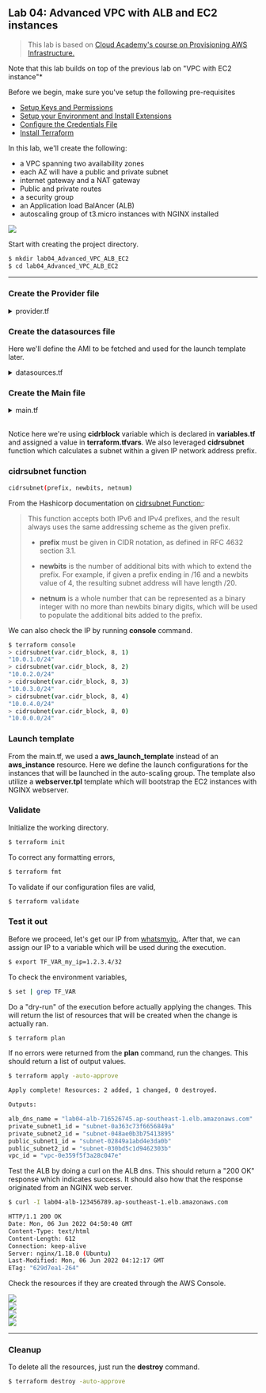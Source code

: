 
## Lab 04: Advanced VPC with ALB and EC2 instances

> This lab is based on [Cloud Academy's course on Provisioning AWS Infrastructure.](https://cloudacademy.com/course/terraform-provisioning-aws-infrastructure/course-introduction/?context_resource=lp&context_id=2377)

Note that this lab builds on top of the previous lab on "VPC with EC2 instance"*

Before we begin, make sure you've setup the following pre-requisites

  - [Setup Keys and Permissions](../README.md#pre-requisites)
  - [Setup your Environment and Install Extensions](../README.md#pre-requisites) 
  - [Configure the Credentials File](../README.md#pre-requisites) 
  - [Install Terraform](../README.md#pre-requisites) 
  
In this lab, we'll create the following:

- a VPC spanning two availability zones
- each AZ will have a public and private subnet
- internet gateway and a NAT gateway
- Public and private routes
- a security group
- an Application load BalAncer (ALB)
- autoscaling group of t3.micro instances with NGINX installed

![](../Images/lab4diagram.png)  

Start with creating the project directory.

```bash
$ mkdir lab04_Advanced_VPC_ALB_EC2
$ cd lab04_Advanced_VPC_ALB_EC2
```

----------------------------------------------

### Create the Provider file

<details><summary> provider.tf </summary>
 
```bash
terraform {
  required_version = ">= 0.12"

  required_providers {
    aws = {
      source  = "hashicorp/aws"
      version = ">= 4.16.0"
    }
  }
}

provider "aws" {
  region                   = var.aws_region
  shared_credentials_files = var.my_credentials
  profile                  = var.my_profile
}
```
 
</details>

### Create the datasources file

Here we'll define the AMI to be fetched and used for the launch template later.

<details><summary> datasources.tf </summary>
 
```bash

data "aws_ami" "lab04_ami" {
  most_recent = true
  owners      = ["099720109477"]

  filter {
    name   = "name"
    values = ["ubuntu/../images/hvm-ssd/ubuntu-jammy-22.04-amd64-server-*"]
  }

  filter {
    name = "virtualization-type"
    values = ["hvm"]
  }
}
```
 
</details>

### Create the Main file

<details><summary> main.tf </summary>
 
```bash
# lab04_VPC_with_EC2_Nginx
#---------------------------------------------------------------------
# This terraform template deploys a VPC with 2 public subnets that has 
# a security group, an internet gateway, a NAT gateway, and an 
# Application loadbalancer. Traffic will be loadbalanced between the 
# EC2 instances in the autoscaling group. Finally, the instances are 
# bootstrapped with an NGINX webserver.
#---------------------------------------------------------------------

resource "aws_vpc" "lab04-vpc" {
  cidr_block           = var.cidr_block
  instance_tenancy     = "default"
  enable_dns_support   = "true"
  enable_dns_hostnames = "true"

  tags = {
    Name = "lab04-vpc"
  }
}

# Creates the first public subnet.
resource "aws_subnet" "lab04-public-subnet-1" {
  vpc_id     = aws_vpc.lab04-vpc.id
  cidr_block = cidrsubnet(var.cidr_block, 8, 1)
  # map_public_ip_on_launch = true
  availability_zone = var.avail_zones[0]

  tags = {
    Name = "lab04-public-subnet-1"
    Type = "Public"
  }
}

# Creates the second public subnet.
resource "aws_subnet" "lab04-public-subnet-2" {
  vpc_id     = aws_vpc.lab04-vpc.id
  cidr_block = cidrsubnet(var.cidr_block, 8, 2)
  # map_public_ip_on_launch = true
  availability_zone = var.avail_zones[1]

  tags = {
    Name = "lab04-public-subnet-2"
    Type = "Public"
  }
}

# Creates the first private subnet.
resource "aws_subnet" "lab04-private-subnet-1" {
  vpc_id            = aws_vpc.lab04-vpc.id
  cidr_block        = cidrsubnet(var.cidr_block, 8, 3)
  availability_zone = var.avail_zones[0]

  tags = {
    Name = "lab04-private-subnet-1"
    Type = "Private"
  }
}

# Creates the second private subnet.
resource "aws_subnet" "lab04-private-subnet-2" {
  vpc_id            = aws_vpc.lab04-vpc.id
  cidr_block        = cidrsubnet(var.cidr_block, 8, 4)
  availability_zone = var.avail_zones[1]

  tags = {
    Name = "lab04-private-subnet-2"
    Type = "Private"
  }
}

resource "aws_internet_gateway" "lab04-igw" {
  vpc_id = aws_vpc.lab04-vpc.id

  tags = {
    Name = "lab04-igw"
  }
}

# Create the Elastic IP to be used by the NAT gateway.
resource "aws_eip" "lab04-eip-nat" {
  vpc = true
}

# Creates the NAT gateway - Public NAT.
# The NAT gateway is provisioned in the first public subnet
resource "aws_nat_gateway" "lab04-natgw" {
  allocation_id = aws_eip.lab04-eip-nat.id
  subnet_id     = aws_subnet.lab04-public-subnet-1.id

  tags = {
    Name = "lab04-natgw"
  }

  # To ensure proper ordering, it is recommended to add an 
  # explicit dependency on the Internet Gateway for the VPC.
  depends_on = [aws_internet_gateway.lab04-igw]
}

# Creates the route table. One route table per AZ
# This is a public route table that routes to the IGW.
resource "aws_route_table" "lab04-rt-public-1" {
  vpc_id = aws_vpc.lab04-vpc.id

  route {
    cidr_block = "0.0.0.0/0"
    gateway_id = aws_internet_gateway.lab04-igw.id
  }

  tags = {
    Name = "lab04-rt-public-1"
  }
}

# This is a private route table that routes to the NAT-GW.
resource "aws_route_table" "lab04-rt-private-2" {
  vpc_id = aws_vpc.lab04-vpc.id

  route {
    cidr_block = "0.0.0.0/0"
    gateway_id = aws_nat_gateway.lab04-natgw.id
  }

  tags = {
    Name = "lab04-rt-private-2"
  }
}

# Associates the route table to the first public subnet
resource "aws_route_table_association" "lab04-route-assoc-1" {
  subnet_id      = aws_subnet.lab04-public-subnet-1.id
  route_table_id = aws_route_table.lab04-rt-public-1.id
}

# Associates the route table to the second public subnet
resource "aws_route_table_association" "lab04-route-assoc-2" {
  subnet_id      = aws_subnet.lab04-public-subnet-2.id
  route_table_id = aws_route_table.lab04-rt-public-1.id
}

# Associates the route table to the first private subnet
resource "aws_route_table_association" "lab04-route-assoc-3" {
  subnet_id      = aws_subnet.lab04-private-subnet-1.id
  route_table_id = aws_route_table.lab04-rt-private-2.id
}

# Associates the route table to the second private subnet
resource "aws_route_table_association" "lab04-route-assoc-4" {
  subnet_id      = aws_subnet.lab04-private-subnet-2.id
  route_table_id = aws_route_table.lab04-rt-private-2.id
}

# Creates the security group for the autoscaling group of wenservers
# Note that the egress traffic is routed to the ALB.
# This can be seen on the cidr_blocks of the second ingress.
resource "aws_security_group" "lab04-secgroup-1" {
  name        = "lab04-secgroup-1"
  description = "Allow web server network traffic"
  vpc_id      = aws_vpc.lab04-vpc.id

  ingress {
    description = "SSH from my IP"
    from_port   = 22
    to_port     = 22
    protocol    = "tcp"
    cidr_blocks = [var.my_ip]
  }

  ingress {
    description = "HTTP from anywhere, through the ALB"
    from_port   = 80
    to_port     = 80
    protocol    = "tcp"
    cidr_blocks = [
      cidrsubnet(var.cidr_block, 8, 1),
      cidrsubnet(var.cidr_block, 8, 2)
    ]
  }

  egress {
    from_port   = 0
    to_port     = 0
    protocol    = "-1"
    cidr_blocks = ["0.0.0.0/0"]
  }

  tags = {
    Name = "lab04-secgroup-1"
  }
}

# Creates the security group for the ALB
# This allows inbound traffic from the internet and
# allows outbound traffic to go through only the webserber security group
resource "aws_security_group" "lab04-secgroup-2" {
  name        = "lab04-secgroup-2"
  description = "Allow ALB network traffic"
  vpc_id      = aws_vpc.lab04-vpc.id

  ingress {
    description = "HTTP from anywhere"
    from_port   = 80
    to_port     = 80
    protocol    = "tcp"
    cidr_blocks = ["0.0.0.0/0"]
  }

  egress {
    from_port       = 0
    to_port         = 0
    protocol        = "-1"
    security_groups = [aws_security_group.lab04-secgroup-1.id]
  }

  tags = {
    Name = "lab04-secgroup-1"
  }
}

# Launch template for the autoscaling group
# The "webserver.tpl" bootstraps the instances in the ASG wIth NGINX.
# This uses string interpolation to inject the current module path.
resource "aws_launch_template" "lab04-launchtemplate-webserver" {
  name = "lab04-launchtemplate-webserver"

  image_id               = data.aws_ami.lab04_ami.id
  instance_type          = var.instance_type
  key_name               = aws_key_pair.lab04-keypair.id
  vpc_security_group_ids = [aws_security_group.lab04-secgroup-1.id]

  tag_specifications {
    resource_type = "instance"

    tags = {
      Name = "lab04-webserver"
    }
  }
  user_data = filebase64("${path.module}/webserver.tpl")
}

# Creates the external-facing ALB.
resource "aws_lb" "lab04-alb" {
  name                       = "lab04-alb"
  internal                   = false
  load_balancer_type         = "application"
  security_groups            = [aws_security_group.lab04-secgroup-2.id]
  enable_deletion_protection = false

  subnets = [
    aws_subnet.lab04-public-subnet-1.id,
    aws_subnet.lab04-public-subnet-2.id
  ]

  # access_logs {
  #   bucket  = aws_s3_bucket.lb_logs.bucket
  #   prefix  = "test-lb"
  #   enabled = true
  # }

  tags = {
    Environment = "PRD"
  }
}

resource "aws_lb_target_group" "lab04-alb-target-group" {
  name     = "lab04-alb-target-group"
  port     = 80
  protocol = "HTTP"
  vpc_id   = aws_vpc.lab04-vpc.id
}

resource "aws_lb_listener" "lab04-alb-front_end" {
  load_balancer_arn = aws_lb.lab04-alb.arn
  port              = "80"
  protocol          = "HTTP"

  default_action {
    type             = "forward"
    target_group_arn = aws_lb_target_group.lab04-alb-target-group.arn
  }
}

# Forwards the route path to the target group
resource "aws_lb_listener_rule" "lab04-alb-listener-rule-1" {
  listener_arn = aws_lb_listener.lab04-alb-front_end.arn
  priority     = 100

  action {
    type             = "forward"
    target_group_arn = aws_lb_target_group.lab04-alb-target-group.arn
  }

  condition {
    path_pattern {
      values = ["/"]
    }
  }
}

# Creates the ASG of webserver instances.
resource "aws_autoscaling_group" "lab04-asg" {
  name             = "lab04-asg"
  desired_capacity = 2
  max_size         = 5
  min_size         = 2

  target_group_arns = [
    aws_lb_target_group.lab04-alb-target-group.arn
    ]
    
  vpc_zone_identifier = [
    aws_subnet.lab04-private-subnet-1.id,
    aws_subnet.lab04-private-subnet-2.id
  ]
  

  launch_template {
    id      = aws_launch_template.lab04-launchtemplate-webserver.id
    version = "$Latest"
  }
}

# Imports the keypair
resource "aws_key_pair" "lab04-keypair" {
  key_name   = "lab04-keypair"
  public_key = file("~/.ssh/tf-keypair.pub")
}
```
 
</details>
</br>

Notice here we're using **cidrblock** variable which is declared in **variables.tf** and assigned a value in **terraform.tfvars**. We also leveraged **cidrsubnet** function which calculates a subnet within a given IP network address prefix.

### cidrsubnet function

```bash
cidrsubnet(prefix, newbits, netnum) 
```

From the Hashicorp documentation on [cidrsubnet Function:](https://www.terraform.io/language/functions/cidrsubnet):

> This function accepts both IPv6 and IPv4 prefixes, and the result always uses the same addressing scheme as the given prefix.
>
> - **prefix** must be given in CIDR notation, as defined in RFC 4632 section 3.1.
>
> - **newbits** is the number of additional bits with which to extend the prefix. For example, if given a prefix ending in /16 and a newbits value of 4, the resulting subnet address will have length /20.
>
> - **netnum** is a whole number that can be represented as a binary integer with no more than newbits binary digits, which will be used to populate the additional bits added to the prefix.

We can also check the IP by running **console** command.

```bash
$ terraform console
> cidrsubnet(var.cidr_block, 8, 1)
"10.0.1.0/24"
> cidrsubnet(var.cidr_block, 8, 2)
"10.0.2.0/24"
> cidrsubnet(var.cidr_block, 8, 3)
"10.0.3.0/24"
> cidrsubnet(var.cidr_block, 8, 4)
"10.0.4.0/24"
> cidrsubnet(var.cidr_block, 8, 0)
"10.0.0.0/24"
```

### Launch template

From the main.tf, we used a **aws_launch_template** instead of an **aws_instance** resource. Here we define the launch configurations for the instances that will be launched in the auto-scaling group. The template also utilize a **webserver.tpl** template which will bootstrap the EC2 instances with NGINX webserver.

### Validate

Initialize the working directory.

```bash
$ terraform init 
```

To correct any formatting errors,

```bash
$ terraform fmt 
```

To validate if our configuration files are valid,

```bash
$ terraform validate 
```

### Test it out

Before we proceed, let's get our IP from [whatsmyip.](https://whatismyipaddress.com/). After that, we can assign our IP to a variable which will be used during the execution.

```bash
$ export TF_VAR_my_ip=1.2.3.4/32 
```

To check the environment variables,

```bash
$ set | grep TF_VAR 
```

Do a "dry-run" of the execution before actually applying the changes.
This will return the list of resources that will be created when the change is actually ran.

```bash
$ terraform plan 
```

If no errors were returned from the **plan** command, run the changes.
This should return a list of output values.

```bash
$ terraform apply -auto-approve 
```

```bash
Apply complete! Resources: 2 added, 1 changed, 0 destroyed.

Outputs:

alb_dns_name = "lab04-alb-716526745.ap-southeast-1.elb.amazonaws.com"
private_subnet1_id = "subnet-0a363c73f6656849a"
private_subnet2_id = "subnet-048ae0b3b75413895"
public_subnet1_id = "subnet-02849a1abd4e3da0b"
public_subnet2_id = "subnet-030bd5c1d9462303b"
vpc_id = "vpc-0e359f5f3a28c047e"
```

Test the ALB by doing a curl on the ALB dns. This should return a "200 OK" response which indicates success. It should also how that the response originated from an NGINX web server.

```bash
$ curl -I lab04-alb-123456789.ap-southeast-1.elb.amazonaws.com

HTTP/1.1 200 OK
Date: Mon, 06 Jun 2022 04:50:40 GMT
Content-Type: text/html
Content-Length: 612
Connection: keep-alive
Server: nginx/1.18.0 (Ubuntu)
Last-Modified: Mon, 06 Jun 2022 04:12:17 GMT
ETag: "629d7ea1-264"
```

Check the resources if they are created through the AWS Console.

![](../Images/lab4ec2created.png)  
![](../Images/lab4albcreated.png)  
![](../Images/lab4albtargetscreated.png)  
![](../Images/lab4asgcreated.png)  

----------------------------------------------

### Cleanup

To delete all the resources, just run the **destroy** command.

```bash
$ terraform destroy -auto-approve 
```

